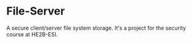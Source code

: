 # File-Server
A secure client/server file system storage. It's a project for the security course at HE2B-ESI.
